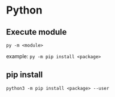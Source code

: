 # Python

## Execute module

`py -m <module>`

example:
`py -m pip install <package>`
 
 
## pip install

`python3 -m pip install <package> --user`
